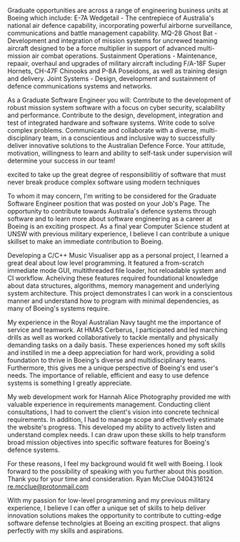 <!-- SPDX-License-Identifier: zlib-acknowledgement -->
Graduate opportunities are across a range of engineering business units at Boeing which include:
    E-7A Wedgetail - The centrepiece of Australia's national air defence capability, incorporating powerful airborne surveillance, communications and battle management capability.
    MQ-28 Ghost Bat - Development and integration of mission systems for uncrewed teaming aircraft designed to be a force multiplier in support of advanced multi-mission air combat operations.
    Sustainment Operations - Maintenance, repaair, overhaul and upgrades of military aircraft including F/A-18F Super Hornets, CH-47F Chinooks and P-8A Poseidons, as well as training design and delivery.
    Joint Systems - Design, development and sustainment of defence communications systems and networks.

As a Graduate Software Engineer you will:
    Contribute to the development of robust mission system software with a focus on cyber security, scalability and performance.
    Contribute to the design, development, integration and test of integrated hardware and software systems.
    Write code to solve complex problems.
    Communicate and collaborate with a diverse, multi-disciplinary team, in a conscientious and inclusive way to successfully deliver innovative solutions to the Australian Defence Force.
Your attitude, motivation, willingness to learn and ability to self-task under supervision will determine your success in our team!

excited to take up the great degree of responsibilitiy of software that must never break
produce complex software using modern techniques

To whom it may concern,
I'm writing to be considered for the Graduate Software Engineer position that was posted on your Job's Page. 
The opportunity to contribute towards Australia's defence systems through software and to learn
more about software engineering as a career at Boeing is an exciting prospect.
As a final year Computer Science student at UNSW with previous military experience, 
I believe I can contribute a unique skillset to make an immediate contribution to Boeing.

Developing a C/C++ Music Visualiser app as a personal project, I learned a great deal about low level programming.
It featured a from-scratch immediate mode GUI, multithreaded file loader, hot reloadable system and CI workflow.
Acheiving these features required foundational knowledge about data structures, algorithms, memory management and underlying system architecture.
This project demonstrates I can work in a conscientous manner and understand how to program with minimal dependencies, as many of Boeing's systems require.

My experience in the Royal Australian Navy taught me the importance of service and teamwork.
At HMAS Cerberus, I participated and led marching drills as well as worked collaboratively to tackle mentally and physically demanding tasks on a daily basis.
These experiences honed my soft skills and instilled in me a deep appreciation for hard work, providing a solid foundation 
to thrive in Boeing's diverse and multidisciplinary teams.
Furthermore, this gives me a unique perspective of Boeing's end user's needs.
The importance of reliable, efficient and easy to use defence systems is something I greatly appreciate. 

My web development work for Hannah Alice Photography provided me with valuable experience in requirements management.
Conducting client consultations, I had to convert the client's vision into concrete technical requirements. 
In addition, I had to manage scope and effectively estimate the website's progress.
This developed my ability to actively listen and understand complex needs.
I can draw upon these skills to help transform broad mission objectives into specific software features for Boeing's defence systems.

For these reasons, I feel my background would fit well with Boeing. 
I look forward to the possibility of speaking with you further about this position.
Thank you for your time and consideration.
Ryan McClue
0404316124
re.mcclue@protonmail.com



With my passion for low-level programming and my previous military experience, I believe I can offer
a unique set of skills to help deliver innovation solutions
makes the opportunity to contribute
to cutting-edge software defense technolgies at Boeing an exciting prospect.
that aligns perfectly with my skills and aspirations.
